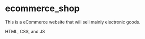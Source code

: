 # ecommerce_shop

This is a eCommerce website that will sell mainly electronic goods.

HTML, CSS, and JS

